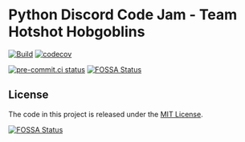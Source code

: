 # Python Discord Code Jam - Team Hotshot Hobgoblins

[![Build](https://github.com/ionite34/codejam-2022/actions/workflows/build.yml/badge.svg?branch=main)](https://github.com/ionite34/codejam-2022/actions/workflows/build.yml)
[![codecov](https://codecov.io/gh/ionite34/codejam-2022/branch/main/graph/badge.svg)](https://codecov.io/gh/ionite34/codejam-2022)

[![pre-commit.ci status](https://results.pre-commit.ci/badge/github/ionite34/codejam-2022/main.svg)](https://results.pre-commit.ci/latest/github/ionite34/codejam-2022/main)
[![FOSSA Status](https://app.fossa.com/api/projects/custom%2B31224%2Fgithub.com%2Fionite34%2Fcodejam-2022.svg?type=shield)](https://app.fossa.com/projects/custom%2B31224%2Fgithub.com%2Fionite34%2Fcodejam-2022?ref=badge_shield)


## License
The code in this project is released under the [MIT License](LICENSE).

[![FOSSA Status](https://app.fossa.com/api/projects/custom%2B31224%2Fgithub.com%2Fionite34%2Fcodejam-2022.svg?type=large)](https://app.fossa.com/projects/custom%2B31224%2Fgithub.com%2Fionite34%2Fcodejam-2022?ref=badge_large)

